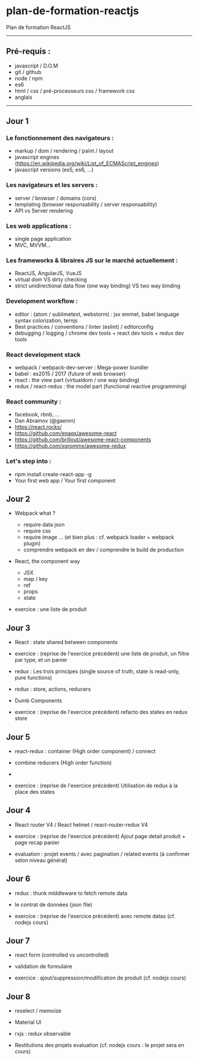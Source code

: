 # plan-de-formation-reactjs

Plan de formation ReactJS

---

## Pré-requis :

- javascript / D.O.M
- git / github
- node / npm
- es6
- html / css / pré-processeurs css / framework css
- anglais

---

## Jour 1

### Le fonctionnement des navigateurs :
- markup / dom / rendering / paint / layout
- javascript engines (https://en.wikipedia.org/wiki/List_of_ECMAScript_engines)
- javascript versions (es5, es6, ...)

### Les navigateurs et les servers :
- server / browser / domains (cors)
- templating (browser responsability / server responsability)
- API vs Server rendering

### Les web applications :
- single page application 
- MVC, MVVM...

### Les frameworks & libraires JS sur le marché actuellement :
- ReactJS, AngularJS, VueJS
- virtual dom VS dirty checking
- strict unidirectional data flow (one way binding) VS two way binding

### Development workflow :
- editor : (atom / sublimetext, webstorm) : jsx emmet, babel language syntax colorization, ternjs
- Best practices / conventions / linter (eslint) / editorconfig
- debugging / logging / chrome dev tools + react dev tools + redux dev tools

### React development stack
- webpack / webpack-dev-server : Mega-power bundler
- babel : es2015 / 2017 (future of web browser)
- react : the view part (virtualdom  / one way binding)
- redux / react-redux : the model part (functional reactive programming)

### React community :
- facebook, rbnb, ...
- Dan Abramov (@gaeron)
- https://react.rocks/
- https://github.com/enaqx/awesome-react
- https://github.com/brillout/awesome-react-components
- https://github.com/xgrommx/awesome-redux

### Let's step into :
- npm install create-react-app -g
- Your first web app / Your first component

## Jour 2

- Webpack what ?
  - require data json
  - require css
  - require image
  ... (et bien plus : cf. webpack loader + webpack plugin)
  - comprendre webpack en dev / comprendre le build de production

- React, the component way
  - JSX
  - map / key
  - ref
  - props
  - state
  
- exercice : une liste de produit

## Jour 3

- React : state shared between components

- exercice : (reprise de l'exercice précédent) une liste de produit, un filtre par type, et un panier

- redux : Les trois principes (single source of truth, state is read-only, pure functions)

- redux : store, actions, reducers

- Dumb Components

- exercice : (reprise de l'exercice précédent) refacto des states en redux store

## Jour 5

- react-redux : container (High order component) / connect

- combine reducers (High order function)

- 

- exercice : (reprise de l'exercice précédent) Utilisation de redux à la place des states

## Jour 4

- React router V4 / React helmet / react-router-redux V4

- exercice : (reprise de l'exercice précédent) Ajout page detail produit + page recap panier

- evaluation : projet events / avec pagination / related events (à confirmer selon niveau général)

## Jour 6

- redux : thunk middleware to fetch remote data

- le contrat de données (json file)

- exercice : (reprise de l'exercice précédent) avec remote datas (cf. nodejs cours)

## Jour 7

- react form (controlled vs uncontrolled)

- validation de formulaire

- exercice : ajout/suppression/modification de produit (cf. nodejs cours)

## Jour 8

- reselect / memoize

- Material UI

- rxjs : redux observable

- Restitutions des projets evaluation (cf. nodejs cours : le projet sera en cours)

